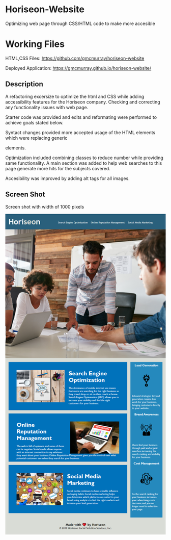 # Horiseon-Website
Optimizing web page through CSS/HTML code to make more accesible

# Working Files
HTML,CSS Files: https://github.com/gmcmurray/horiseon-website

Deployed Application: https://gmcmurray.github.io/horiseon-website/

## Description 

A refactoring excersize to optimize the html and
CSS while adding accessibility features for the Horiseon company. Checking and correcting any functionality issues with web page.

Starter code was provided and edits and reformating were performed to achieve goals stated below. 

Syntact changes provided more accepted usage of the HTML elements which were replacing generic <div> elements.  

Optimization included combining classes to reduce number while providing same functionality.  A main section was added to help web searches to this page generate more hits for the subjects covered.

Accesibility was improved by adding alt tags for all images.

## Screen Shot
Screen shot with width of 1000 pixels

![Example of an unfinished wireframe with its row and columns highlighted.](./assets/Images/screenshot.png)